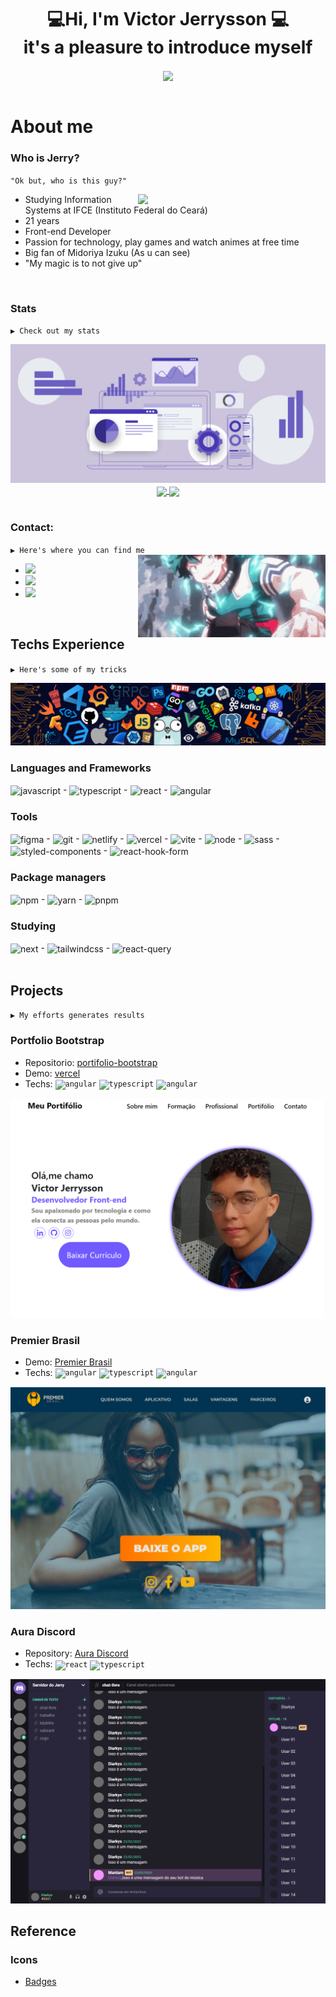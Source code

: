 <h1 align="center">
    💻Hi, I'm Victor Jerrysson 💻</br>
    it's a pleasure to introduce myself
</h1>


<div align="center">
    <img src="https://media.tenor.com/00t6LtNWYfYAAAAC/deku-izuku-midoriya.gif" align="center"/>
</div>

<br />

<h1>
    About me
</h1>

### Who is Jerry?
`"Ok but, who is this guy?"`
<div align="left">
    <img align="right" src="https://media.tenor.com/rW9RRMseYK0AAAAC/deku-izuku-midoriya.gif" width="300px"/>
    <ul align="left">
        <li>Studying Information Systems at IFCE (Instituto Federal do Ceará)</li>
        <li>21 years</li>
        <li>Front-end Developer</li>
        <li>Passion for technology, play games and watch animes at free time</li>
        <li>Big fan of Midoriya Izuku (As u can see)</li>
        <li>"My magic is to not give up"</li>
    </ul>
</div>

</br>

### Stats
`▶ Check out my stats`

<img src="./assets/images/statistics.png" />

<div align="center">
    <a href="https://github.com/anuraghazra/github-readme-stats" align="right">
        <img align="center" src="https://github-readme-stats.vercel.app/api/top-langs/?username=VictorJGB&layout=compact&theme=tokyonight" />
    </a>
    <a href="https://github.com/anuraghazra/github-readme-stats" align="right">
        <img align="center" src="https://github-readme-stats.vercel.app/api?username=VictorJGB&theme=tokyonight&repo=github-readme-stats" />
    </a>
</div>

</br>

### Contact:
`▶ Here's where you can find me`
<img width="300px" align="right" src="./assets/gifs/deku-03.gif"/>
<ul>
    <li>
        <a href="mailto:victorgb.dev@gmail.com" target="_blank"><img src="https://img.shields.io/badge/-Gmail-%23333?style=for-the-badge&logo=gmail&logoColor=white" ></a>      </li>
    <li>
        <a href="https://www.linkedin.com/in/jerry-dev-084793203" target="_blank"><img src="https://img.shields.io/badge/-LinkedIn-%230077B5?style=for-the-    badge&logo=linkedin&logoColor=white"></a>
    </li>
    <li>
        <a href="https://instagram.com/_jerryGB" target="_blank"><img src="https://img.shields.io/badge/Instagram-E4405F?style=for-the-badge&logo=instagram&logoColor=white"></a>
    </li>
</ul>

 <br />
 
## Techs Experience

`▶ Here's some of my tricks`

<img src="./assets/images/tech-banner.png" />

### Languages and Frameworks


<div style="display: inline_block">
  <img align="center" alt="javascript" src="https://img.shields.io/badge/JavaScript-323330?style=for-the-badge&logo=javascript&logoColor=F7DF1E" />
  -
  <img align="center" alt="typescript" src="https://img.shields.io/badge/TypeScript-007ACC?style=for-the-badge&logo=typescript&logoColor=white" />
  -
  <img align="center" alt="react" src="https://img.shields.io/badge/React-20232A?style=for-the-badge&logo=react&logoColor=61DAFB" />
  -
  <img align="center" alt="angular" src="https://img.shields.io/badge/Angular-DD0031?style=for-the-badge&logo=angular&logoColor=white" />
  
</div>
  
### Tools
<div style="display: inline_block">
  <img align="center" alt="figma" src="https://img.shields.io/badge/Figma-F24E1E?style=for-the-badge&logo=figma&logoColor=white">
  -
  <img align="center" alt="git" src="https://img.shields.io/badge/GIT-E44C30?style=for-the-badge&logo=git&logoColor=white">
  -
  <img align="center" alt="netlify" src="https://img.shields.io/badge/Netlify-00C7B7?style=for-the-badge&logo=netlify&logoColor=white">
  -
  <img align="center" alt="vercel" src="https://img.shields.io/badge/Vercel-000000?style=for-the-badge&logo=vercel&logoColor=white">
  -
  <img align="center" alt="vite" src="https://img.shields.io/badge/Vite-B73BFE?style=for-the-badge&logo=vite&logoColor=FFD62E">
   -
  <img align="center" alt="node" src="https://img.shields.io/badge/Node.js-339933?style=for-the-badge&logo=nodedotjs&logoColor=white">
   -
  <img align="center" alt="sass" src="https://img.shields.io/badge/Sass-CC6699?style=for-the-badge&logo=sass&logoColor=white">
  -
  <img align="center" alt="styled-components" src="https://img.shields.io/badge/styled--components-DB7093?style=for-the-badge&logo=styled-components&logoColor=white">
  -
  <img align="center" alt="react-hook-form" src="https://img.shields.io/badge/React%20Hook%20Form-%23EC5990.svg?style=for-the-badge&logo=reacthookform&logoColor=white">
  
</div>
</div>
  
### Package managers
<div style="display: inline_block">
  <img align="center" alt="npm" src="https://img.shields.io/badge/npm-CB3837?style=for-the-badge&logo=npm&logoColor=white">
  -
  <img align="center" alt="yarn" src="https://img.shields.io/badge/Yarn-2C8EBB?style=for-the-badge&logo=yarn&logoColor=white">
  - 
  <img align="center" alt="pnpm" src="https://img.shields.io/badge/pnpm-%234a4a4a.svg?style=for-the-badge&logo=pnpm&logoColor=f69220">
  
</div>

### Studying
<div style="display: inline_block">
  <img align="center" alt="next" src="https://img.shields.io/badge/next.js-000000?style=for-the-badge&logo=nextdotjs&logoColor=white">
  -
  <img align="center" alt="tailwindcss" src="https://img.shields.io/badge/Tailwind_CSS-38B2AC?style=for-the-badge&logo=tailwind-css&logoColor=white">
  -
  <img align="center" alt="react-query" src="https://img.shields.io/badge/-React%20Query-FF4154?style=for-the-badge&logo=react%20query&logoColor=white">
  
</div>

<br />
  
## Projects

`▶ My efforts generates results`

### Portfolio Bootstrap
<ul align="left">
    <li>Repositorio: <a href="https://github.com/VictorJGB/portifolio-bootstrap" target="_blank">portifolio-bootstrap</a></li>
    <li>Demo: <a href="https://portifolio-bootstrap-kappa.vercel.app" target="_blank">vercel</a></li>
    <li>Techs:  
        <code><img align="center" alt="angular" src="https://user-images.githubusercontent.com/25181517/183890595-779a7e64-3f43-4634-bad2-eceef4e80268.png" width="30px"/></code>
        <code><img align="center" alt="typescript" src="https://user-images.githubusercontent.com/25181517/183890598-19a0ac2d-e88a-4005-a8df-1ee36782fde1.png" width="30px" /></code>
        <code><img align="center" alt="angular" src="https://user-images.githubusercontent.com/25181517/183898054-b3d693d4-dafb-4808-a509-bab54cf5de34.png" width="30px" /></code>
    </li>
</ul>
<img src="./assets/images/portifolio-boostrap.png" width="600px"/>


### Premier Brasil
<ul align="left">
    <li>Demo: <a href="premierbrasil1bi.com.br" target="_blank">Premier Brasil</a></li>
    <li>Techs:  
        <code><img align="center" alt="angular" src="https://user-images.githubusercontent.com/25181517/183890595-779a7e64-3f43-4634-bad2-eceef4e80268.png" width="30px"/></code>
        <code><img align="center" alt="typescript" src="https://user-images.githubusercontent.com/25181517/183890598-19a0ac2d-e88a-4005-a8df-1ee36782fde1.png" width="30px" /></code>
        <code><img align="center" alt="angular" src="https://user-images.githubusercontent.com/25181517/183898054-b3d693d4-dafb-4808-a509-bab54cf5de34.png" width="30px" /></code>
    </li>
</ul>
<img src="./assets/images/premier-brasil.png" width="600px"/>


### Aura Discord
<ul align="left">
    <li>Repository: <a href="https://github.com/VictorJGB/aura-discord" target="_blank">Aura Discord</a></li>
    <li>Techs:  
        <code><img align="center" alt="react" src="https://user-images.githubusercontent.com/25181517/183897015-94a058a6-b86e-4e42-a37f-bf92061753e5.png" width="30px"/></code>
        <code><img align="center" alt="typescript" src="https://user-images.githubusercontent.com/25181517/183890598-19a0ac2d-e88a-4005-a8df-1ee36782fde1.png" width="30px" /></code>
    </li>
</ul>
<img src="./assets/images/aura-discord.png" width="600px"/>

 <br />
  
## Reference

### Icons
  - [Badges](https://github.com/alexandresanlim/Badges4-README.md-Profile)
